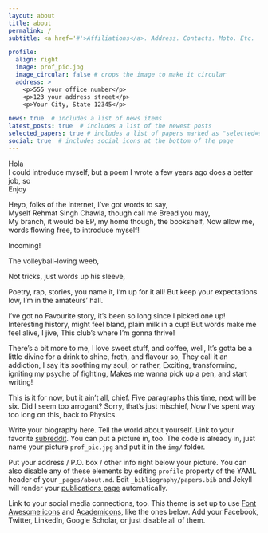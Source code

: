 ```yaml
---
layout: about
title: about
permalink: /
subtitle: <a href='#'>Affiliations</a>. Address. Contacts. Moto. Etc.

profile:
  align: right
  image: prof_pic.jpg
  image_circular: false # crops the image to make it circular
  address: >
    <p>555 your office number</p>
    <p>123 your address street</p>
    <p>Your City, State 12345</p>

news: true  # includes a list of news items
latest_posts: true  # includes a list of the newest posts
selected_papers: true # includes a list of papers marked as "selected={true}"
social: true  # includes social icons at the bottom of the page
---
```


Hola<br>
I could introduce myself, but a poem I wrote a few years ago does a better job, so<br>
Enjoy

Heyo, folks of the internet, I’ve got words to say,<br>
Myself Rehmat Singh Chawla, though call me Bread you may,<br>
My branch, it would be EP, my home though, the bookshelf,
Now allow me, words flowing free, to introduce myself!

<p>Incoming!</p>
The volleyball-loving weeb,
<p>Not tricks, just words up his sleeve,</p>
Poetry, rap, stories, you name it, I’m up for it all!
But keep your expectations low, I’m in the amateurs’ hall.

I’ve got no
Favourite story, it’s been so long since I picked one up!
Interesting history, might feel bland, plain milk in a cup!
But words make me feel alive, I jive,
This club’s where I’m gonna thrive!

There’s a bit more to me, I love sweet stuff, and coffee, well,
It’s gotta be a little divine for a drink to shine, froth, and flavour so,
They call it an addiction, I say it’s soothing my soul, or rather,
Exciting, transforming, igniting my psyche of fighting,
Makes me wanna pick up a pen, and start writing!

This is it for now, but it ain’t all, chief.
Five paragraphs this time, next will be six.
Did I seem too arrogant? Sorry, that’s just mischief,
Now I’ve spent way too long on this, back to Physics. 


Write your biography here. Tell the world about yourself. Link to your favorite [subreddit](http://reddit.com). You can put a picture in, too. The code is already in, just name your picture `prof_pic.jpg` and put it in the `img/` folder.

Put your address / P.O. box / other info right below your picture. You can also disable any of these elements by editing `profile` property of the YAML header of your `_pages/about.md`. Edit `_bibliography/papers.bib` and Jekyll will render your [publications page](/al-folio/publications/) automatically.

Link to your social media connections, too. This theme is set up to use [Font Awesome icons](http://fortawesome.github.io/Font-Awesome/) and [Academicons](https://jpswalsh.github.io/academicons/), like the ones below. Add your Facebook, Twitter, LinkedIn, Google Scholar, or just disable all of them.